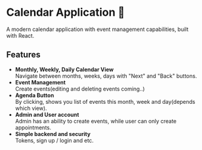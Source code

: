 # Calendar Application 📅

A modern calendar application with event management capabilities, built with React.

## Features 
- **Monthly, Weekly, Daily Calendar View**  
  Navigate between months, weeks, days with "Next" and "Back" buttons.
- **Event Management**  
  Create events(editing and deleting events coming..)
- **Agenda Button**  
  By clicking, shows you list of events this month, week and day(depends which view).
- **Admin and User account**  
  Admin has an ability to create events, while user can only create appointments.
- **Simple backend and security**  
  Tokens, sign up / login and etc.
